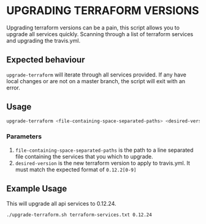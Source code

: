 # UPGRADING TERRAFORM VERSIONS

Upgrading terraform versions can be a pain, this script allows you to upgrade all services
quickly. Scanning through a list of terraform services and upgrading the travis.yml.

## Expected behaviour
`upgrade-terraform` will iterate through all services provided. If any have local changes or are not on a master branch, the
script will exit with an error.

## Usage
```bash
upgrade-terraform <file-containing-space-separated-paths> <desired-version>
```

### Parameters
1. `file-containing-space-separated-paths` is the path to a line separated file containing the services
that you which to upgrade.
1. `desired-version` is the new terraform version to apply to travis.yml. It must match the expected format of `0.12.2[0-9]`

## Example Usage

This will upgrade all api services to 0.12.24.
```bash
./upgrade-terraform.sh terraform-services.txt 0.12.24
```

